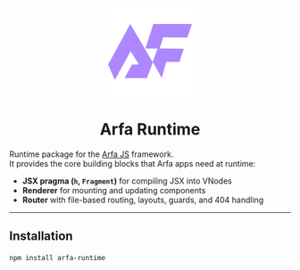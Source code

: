 <div align="center">
  <a href="https://wixarm.github.io/Arfa-Runtime/">
    <picture>
       <img alt="Arfa runtime logo" src="/docs/assets/logo.png" height="160" />
    </picture>

  </a>
  <h1>Arfa Runtime</h1>

</div>

Runtime package for the [Arfa JS](https://www.npmjs.com/package/create-arfa) framework.  
It provides the core building blocks that Arfa apps need at runtime:

- **JSX pragma (`h`, `Fragment`)** for compiling JSX into VNodes
- **Renderer** for mounting and updating components
- **Router** with file-based routing, layouts, guards, and 404 handling

---

## Installation

```bash
npm install arfa-runtime

```
